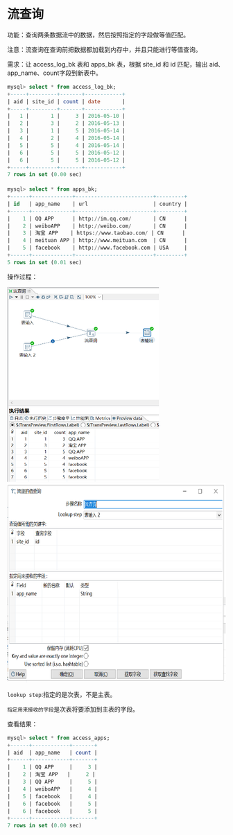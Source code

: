 # 流查询

功能：查询两条数据流中的数据，然后按照指定的字段做等值匹配。

注意：流查询在查询前把数据都加载到内存中，并且只能进行等值查询。

需求：让 access_log_bk 表和 apps_bk 表，根据 site_id 和 id 匹配，输出 aid、app_name、count字段到新表中。

```sql
mysql> select * from access_log_bk;
+-----+---------+-------+------------+
| aid | site_id | count | date       |
+-----+---------+-------+------------+
|   1 |       1 |     3 | 2016-05-10 |
|   2 |       3 |     2 | 2016-05-13 |
|   3 |       1 |     5 | 2016-05-14 |
|   4 |       2 |     4 | 2016-05-14 |
|   5 |       5 |     4 | 2016-05-14 |
|   6 |       5 |     5 | 2016-05-12 |
|   6 |       5 |     5 | 2016-05-12 |
+-----+---------+-------+------------+
7 rows in set (0.00 sec)

mysql> select * from apps_bk;
+------+-------------+-------------------------+---------+
| id   | app_name    | url                     | country |
+------+-------------+-------------------------+---------+
|    1 | QQ APP      | http://im.qq.com/       | CN      |
|    2 | weiboAPP    | http://weibo.com/       | CN      |
|    3 | 淘宝 APP    | https://www.taobao.com/ | CN      |
|    4 | meituan APP | http://www.meituan.com  | CN      |
|    5 | facebook    | http://www.facebook.com | USA     |
+------+-------------+-------------------------+---------+
5 rows in set (0.01 sec)
```

操作过程：

<img src="../image/kettle流查询01.png" alt="kettle流查询01" height="450" width="350" >

<img src="../image/kettle流查询02.png" alt="kettle流查询02" height="460" width="660" >

`lookup step`:指定的是次表，不是主表。

`指定用来接收的字段`是次表将要添加到主表的字段。


查看结果：

```sql
mysql> select * from access_apps;
+------+------------+-------+
| aid  | app_name   | count |
+------+------------+-------+
|    1 | QQ APP     |     3 |
|    2 | 淘宝 APP   |     2 |
|    3 | QQ APP     |     5 |
|    4 | weiboAPP   |     4 |
|    5 | facebook   |     4 |
|    6 | facebook   |     5 |
|    6 | facebook   |     5 |
+------+------------+-------+
7 rows in set (0.00 sec)
```